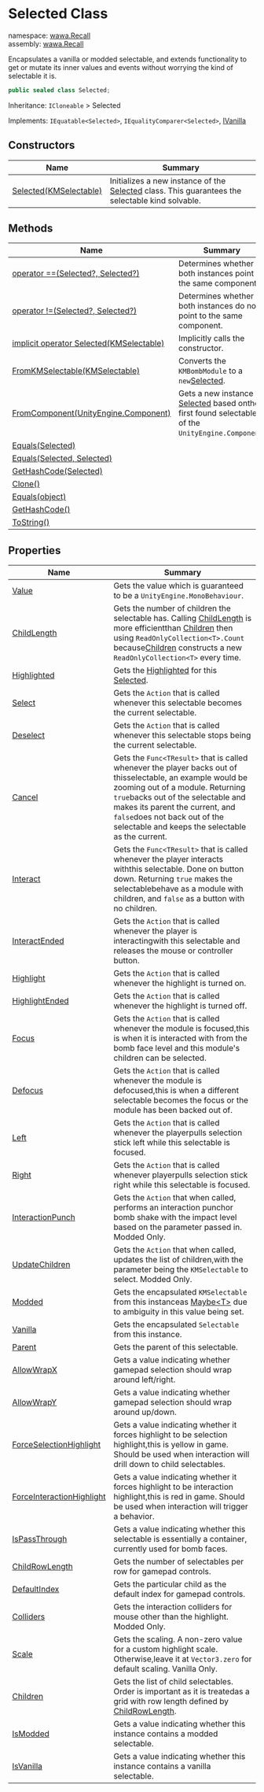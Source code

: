 # Selected Class

namespace: [wawa\.Recall](../wawa.Recall.md)<br />
assembly: [wawa\.Recall](../../wawa.Recall.md)

Encapsulates a vanilla or modded selectable, and extends functionality to get or
mutate its inner values and events without worrying the kind of selectable it is\.

```csharp
public sealed class Selected;
```

Inheritance: `ICloneable` > Selected

Implements: `IEquatable<Selected>`, `IEqualityComparer<Selected>`, [IVanilla](../../wawa.Recall/wawa.Recall/IVanilla.md)

## Constructors

| Name | Summary |
|------|---------|
| [Selected\(KMSelectable\)](./Selected/$ctor.md) | Initializes a new instance of the [Selected](../../wawa.Recall/wawa.Recall/Selected.md) class\. This guarantees the selectable kind solvable\. |

## Methods

| Name | Summary |
|------|---------|
| [operator ==\(Selected?, Selected?\)](./Selected/op_Equality.md) | Determines whether both instances point to the same component\. |
| [operator \!=\(Selected?, Selected?\)](./Selected/op_Inequality.md) | Determines whether both instances do not point to the same component\. |
| [implicit operator Selected\(KMSelectable\)](./Selected/op_Implicit.md) | Implicitly calls the constructor\. |
| [FromKMSelectable\(KMSelectable\)](./Selected/FromKMSelectable.md) | Converts the `KMBombModule` to a `new`[Selected](../../wawa.Recall/wawa.Recall/Selected.md)\. |
| [FromComponent\(UnityEngine\.Component\)](./Selected/FromComponent.md) | Gets a new instance of [Selected](../../wawa.Recall/wawa.Recall/Selected.md) based onthe first found selectable of the `UnityEngine.Component`\. |
| [Equals\(Selected\)](./Selected/Equals.md) |  |
| [Equals\(Selected, Selected\)](./Selected/Equals.md) |  |
| [GetHashCode\(Selected\)](./Selected/GetHashCode.md) |  |
| [Clone\(\)](./Selected/Clone.md) |  |
| [Equals\(object\)](./Selected/Equals.md) |  |
| [GetHashCode\(\)](./Selected/GetHashCode.md) |  |
| [ToString\(\)](./Selected/ToString.md) |  |

## Properties

| Name | Summary |
|------|---------|
| [Value](./Selected/Value.md) | Gets the value which is guaranteed to be a `UnityEngine.MonoBehaviour`\. |
| [ChildLength](./Selected/ChildLength.md) | Gets the number of children the selectable has\. Calling [ChildLength](../../wawa.Recall/wawa.Recall/Selected/ChildLength.md) is more efficientthan [Children](../../wawa.Recall/wawa.Recall/Selected/Children.md) then using `ReadOnlyCollection<T>.Count` because[Children](../../wawa.Recall/wawa.Recall/Selected/Children.md) constructs a new `ReadOnlyCollection<T>` every time\. |
| [Highlighted](./Selected/Highlighted.md) | Gets the [Highlighted](../../wawa.Recall/wawa.Recall/Selected/Highlighted.md) for this [Selected](../../wawa.Recall/wawa.Recall/Selected.md)\. |
| [Select](./Selected/Select.md) | Gets the `Action` that is called whenever this selectable becomes the current selectable\. |
| [Deselect](./Selected/Deselect.md) | Gets the `Action` that is called whenever this selectable stops being the current selectable\. |
| [Cancel](./Selected/Cancel.md) | Gets the `Func<TResult>` that is called whenever the player backs out of thisselectable, an example would be zooming out of a module\. Returning `true`backs out of the selectable and makes its parent the current, and `false`does not back out of the selectable and keeps the selectable as the current\. |
| [Interact](./Selected/Interact.md) | Gets the `Func<TResult>` that is called whenever the player interacts withthis selectable\. Done on button down\. Returning `true` makes the selectablebehave as a module with children, and `false` as a button with no children\. |
| [InteractEnded](./Selected/InteractEnded.md) | Gets the `Action` that is called whenever the player is interactingwith this selectable and releases the mouse or controller button\. |
| [Highlight](./Selected/Highlight.md) | Gets the `Action` that is called whenever the highlight is turned on\. |
| [HighlightEnded](./Selected/HighlightEnded.md) | Gets the `Action` that is called whenever the highlight is turned off\. |
| [Focus](./Selected/Focus.md) | Gets the `Action` that is called whenever the module is focused,this is when it is interacted with from the bomb face level and this module's children can be selected\. |
| [Defocus](./Selected/Defocus.md) | Gets the `Action` that is called whenever the module is defocused,this is when a different selectable becomes the focus or the module has been backed out of\. |
| [Left](./Selected/Left.md) | Gets the `Action` that is called whenever the playerpulls selection stick left while this selectable is focused\. |
| [Right](./Selected/Right.md) | Gets the `Action` that is called whenever playerpulls selection stick right while this selectable is focused\. |
| [InteractionPunch](./Selected/InteractionPunch.md) | Gets the `Action` that when called, performs an interaction punchor bomb shake with the impact level based on the parameter passed in\. Modded Only\. |
| [UpdateChildren](./Selected/UpdateChildren.md) | Gets the `Action` that when called, updates the list of children,with the parameter being the `KMSelectable` to select\. Modded Only\. |
| [Modded](./Selected/Modded.md) | Gets the encapsulated `KMSelectable` from this instanceas [Maybe\<T\>](../../wawa.Optionals/wawa.Optionals/Maybe\`1.md) due to ambiguity in this value being set\. |
| [Vanilla](./Selected/Vanilla.md) | Gets the encapsulated `Selectable` from this instance\. |
| [Parent](./Selected/Parent.md) | Gets the parent of this selectable\. |
| [AllowWrapX](./Selected/AllowWrapX.md) | Gets a value indicating whether gamepad selection should wrap around left/right\. |
| [AllowWrapY](./Selected/AllowWrapY.md) | Gets a value indicating whether gamepad selection should wrap around up/down\. |
| [ForceSelectionHighlight](./Selected/ForceSelectionHighlight.md) | Gets a value indicating whether it forces highlight to be selection highlight,this is yellow in game\. Should be used when interaction will drill down to child selectables\. |
| [ForceInteractionHighlight](./Selected/ForceInteractionHighlight.md) | Gets a value indicating whether it forces highlight to be interaction highlight,this is red in game\. Should be used when interaction will trigger a behavior\. |
| [IsPassThrough](./Selected/IsPassThrough.md) | Gets a value indicating whether this selectable is essentially a container, currently used for bomb faces\. |
| [ChildRowLength](./Selected/ChildRowLength.md) | Gets the number of selectables per row for gamepad controls\. |
| [DefaultIndex](./Selected/DefaultIndex.md) | Gets the particular child as the default index for gamepad controls\. |
| [Colliders](./Selected/Colliders.md) | Gets the interaction colliders for mouse other than the highlight\. Modded Only\. |
| [Scale](./Selected/Scale.md) | Gets the scaling\. A non\-zero value for a custom highlight scale\. Otherwise,leave it at `Vector3.zero` for default scaling\. Vanilla Only\. |
| [Children](./Selected/Children.md) | Gets the list of child selectables\. Order is important as it is treatedas a grid with row length defined by [ChildRowLength](../../wawa.Recall/wawa.Recall/Selected/ChildRowLength.md)\. |
| [IsModded](./Selected/IsModded.md) | Gets a value indicating whether this instance contains a modded selectable\. |
| [IsVanilla](./Selected/IsVanilla.md) | Gets a value indicating whether this instance contains a vanilla selectable\. |

